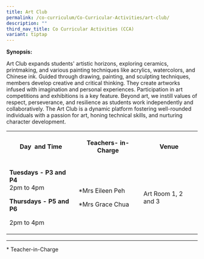 ```yaml
---
title: Art Club
permalink: /co-curriculum/Co-Curricular-Activities/art-club/
description: ""
third_nav_title: Co Curricular Activities (CCA)
variant: tiptap
---
```

<p><strong>Synopsis:</strong></p><p>Art Club expands students' artistic horizons, exploring ceramics, printmaking, and various painting techniques like acrylics, watercolors, and Chinese ink. Guided through drawing, painting, and sculpting techniques, members develop creative and critical thinking. They create artworks infused with imagination and personal experiences. Participation in art competitions and exhibitions is a key feature. Beyond art, we instill values of respect, perseverance, and resilience as students work independently and collaboratively. The Art Club is a dynamic platform fostering well-rounded individuals with a passion for art, honing technical skills, and nurturing character development.</p><table><tbody><tr><th rowspan="1" colspan="1"><p>Day&nbsp; and Time</p></th><th rowspan="1" colspan="1"><p>Teachers- in-Charge</p></th><th rowspan="1" colspan="1"><p>Venue</p></th></tr><tr><td rowspan="1" colspan="1"><p><strong>Tuesdays - P3 and P4</strong><br>2pm to 4pm</p><p><strong>Thursdays - P5 and P6</strong></p><p>2pm to 4pm</p></td><td rowspan="1" colspan="1"><p>*Mrs Eileen Peh</p><p>*Mrs Grace Chua&nbsp;</p></td><td rowspan="1" colspan="1"><p>Art Room 1, 2 and 3</p></td></tr></tbody></table><hr><p>* Teacher-in-Charge</p><p><br><br></p>